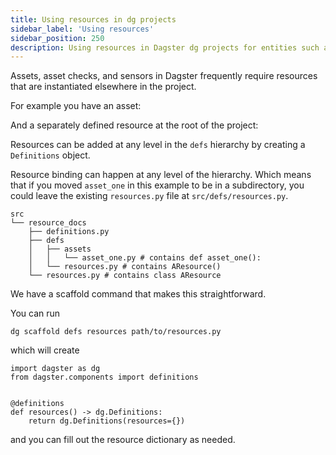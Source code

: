 ```yaml
---
title: Using resources in dg projects
sidebar_label: 'Using resources'
sidebar_position: 250
description: Using resources in Dagster dg projects for entities such as assets, asset checks, and sensors.
---
```


Assets, asset checks, and sensors in Dagster frequently require resources that are instantiated elsewhere in the project.

For example you have an asset:

<CodeExample path="docs_snippets/docs_snippets/guides/dg/using-resources/1-asset-one.py" />

And a separately defined resource at the root of the project:

<CodeExample path="docs_snippets/docs_snippets/guides/dg/using-resources/2-resources-at-defs-root.py" />

Resources can be added at any level in the `defs` hierarchy by creating a `Definitions` object.

<CodeExample path="docs_snippets/docs_snippets/guides/dg/using-resources/3-resource-defs-at-project-root.py" />

Resource binding can happen at any level of the hierarchy. Which means that if you moved `asset_one` in this example to be in a subdirectory, you could leave the existing `resources.py` file at `src/defs/resources.py`.

```
src
└── resource_docs
    ├── definitions.py
    ├── defs
    │   ├── assets
    │   │   └── asset_one.py # contains def asset_one():
    │   └── resources.py # contains AResource()
    └── resources.py # contains class AResource
```

We have a scaffold command that makes this straightforward.

You can run

```
dg scaffold defs resources path/to/resources.py
```

which will create

```
import dagster as dg
from dagster.components import definitions


@definitions
def resources() -> dg.Definitions:
    return dg.Definitions(resources={})
```

and you can fill out the resource dictionary as needed.

